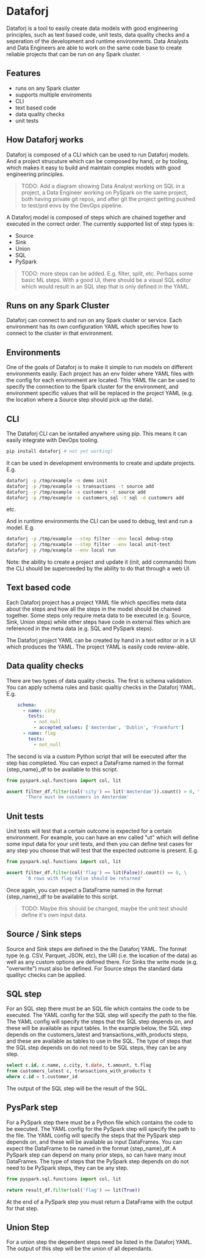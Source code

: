 # Dataforj

Dataforj is a tool to easily create data models with good engineering principles, such as text based code, unit tests, data quality checks and a seperation of the development and runtime environments.  Data Analysts and Data Engineers are able to work on the same code base to create reliable projects that can be run on any Spark cluster.

## Features

- runs on any Spark cluster
- supports multiple enviroments
- CLI
- text based code
- data quality checks
- unit tests

## How Dataforj works

Dataforj is composed of a CLI which can be used to run Dataforj models.  And a project strucuture which can be composed by hand, or by tooling, which makes it easy to build and maintain complex models with good engineering principles.  

> TODO: Add a diagram showing Data Analyst working on SQL in a project, a Data Engineer working on PySpark on the same project, both having private git repos, and after git the project getting pushed to test/prd envs by the DevOps pipeline.

A Dataforj model is composed of steps which are chained together and executed in the correct order.  The currently supported list of step types is:

- Source
- Sink
- Union
- SQL
- PySpark

> TODO: more steps can be added.  E.g. filter, split, etc.  Perhaps some basic ML steps.  With a good UI, there should be a visual SQL editor which would result in an SQL step that is only defined in the YAML.

## Runs on any Spark Cluster

Dataforj can connect to and run on any Spark cluster or service.  Each environment has its own configuration YAML which specifies how to connect to the cluster in that environment.  

## Environments

One of the goals of Dataforj is to make it simple to run models on different environments easily.  Each project has an env folder where YAML files with the config for each environment are located.  This YAML file can be used to specify the connection to the Spark cluster for the environment, and environment specific values that will be replaced in the project YAML (e.g. the location where a Source step should pick up the data).

## CLI

The Dataforj CLI can be isntalled anywhere using pip.  This means it can easily integrate with DevOps tooling.

```bash
pip install dataforj # not yet working)
```

It can be used in development environments to create and update projects.  E.g.

```bash
dataforj -p /tmp/example -n demo init
dataforj -p /tmp/example -s transactions -t source add
dataforj -p /tmp/example -s customers -t source add
dataforj -p /tmp/example -s customers_sql -t sql -d customers add
```

etc.

And in runtime environments the CLI can be used to debug, test and run a model.  E.g.

```bash
dataforj -p /tmp/example --step filter --env local debug-step
dataforj -p /tmp/example --step filter --env local unit-test
dataforj -p /tmp/example --env local run
```

Note: the ability to create a project and update it (init, add commands) from the CLI should be superceeded by the ability to do that through a web UI.

## Text based code

Each Dataforj project has a project YAML file which specifies meta data about the steps and how all the steps in the model should be chained together.  Some steps only require meta data to be executed (e.g. Source, Sink, Union steps) while other steps have code in external files which are referenced in the meta data (e.g. SQL and PySpark steps).

The Dataforj project YAML can be created by hand in a text editor or in a UI which produces the YAML.  The project YAML is easily code review-able.

## Data quality checks

There are two types of data quality checks.  The first is schema validation.  You can apply schema rules and basic qualtiy checks in the Dataforj YAML.  E.g.

```yaml
    schema:
      - name: city
        tests: 
          - not_null
          - accepted_values: ['Amsterdam', 'Dublin', 'Frankfurt']
      - name: flag
        tests: 
          - not_null
```

The second is via a custom Python script that will be executed after the step has completed.  You can expect a DataFrame named in the format {step_name}_df to be available to this script.

```python
from pyspark.sql.functions import col, lit

assert filter_df.filter(col('city') == lit('Amsterdam')).count() > 0, \
       'There must be customers in Amsterdam'
```

## Unit tests

Unit tests will test that a certain outcome is expected for a certain environment.  For example, you can have an env called "ut" which will define some input data for your unit tests, and then you can define test cases for any step you choose that will test that the expected outcome is present.  E.g.

```python
from pyspark.sql.functions import col, lit

assert filter_df.filter(col('flag') == lit(False)).count() == 0, \
       '0 rows with flag false should be returned'
```

Once again, you can expect a DataFrame named in the format {step_name}_df to be available to this script.

> TODO: Maybe this should be changed, maybe the unit test should define it's own input data.

## Source / Sink steps

Source and Sink steps are defined in the the Dataforj YAML.  The format type (e.g. CSV, Parquet, JSON, etc), the URI (i.e. the location of the data) as well as any custom options are defined there.  For Sinks the write mode (e.g. "overwrite") must also be defined.  For Source steps the standard data qualityc checks can be applied.

## SQL step

For an SQL step there must be an SQL file which contains the code to be executed.  The YAML config for the SQL step will specify the path to the file.  The YAML config will specify the steps that the SQL step depends on, and these will be available as input tables.  In the example below, the SQL step depends on the customers_latest and transactions_with_products steps, and these are available as tables to use in the SQL.  The type of steps that the SQL step depends on do not need to be SQL steps, they can be any step.

```sql
select c.id, c.name, c.city, t.date, t.amount, t.flag 
from customers_latest c, transactions_with_products t
where c.id = t.customer_id
```

The output of the SQL step will be the result of the SQL.

## PysPark step

For a PySpark step there must be a Python file which contains the code to be executed.  The YAML config for the PySpark step will specify the path to the file.  The YAML config will specify the steps that the PySpark step depends on, and these will be available as input DataFrames.  You can expect the DataFrame to be named in the format {step_name}_df.   A PySpark step can depend on many prior steps, so can have many inout DataFrames.   The type of steps that the PySpark step depends on do not need to be PySpark steps, they can be any step.

```python
from pyspark.sql.functions import col, lit

return result_df.filter(col('flag') == lit(True))
```

At the end of a PySpark step you must return a DataFrame with the output for that step.

## Union Step

For a union step the dependent steps need be listed in the Dataforj YAML.  The output of this step will be the union of all dependants.
